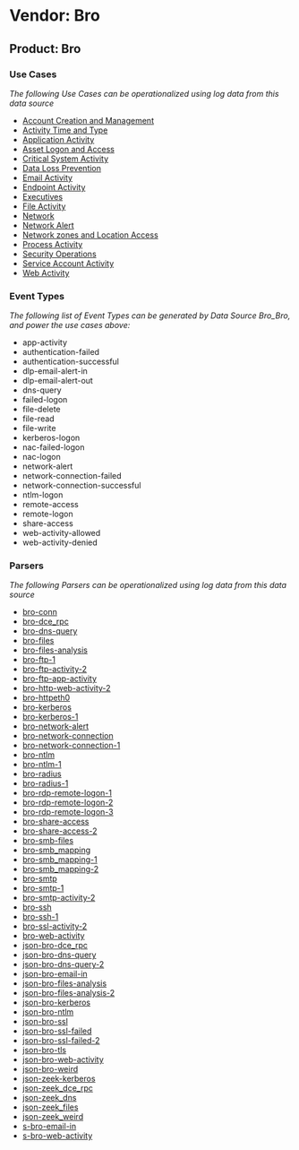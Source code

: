 Vendor: Bro
===========
Product: Bro
------------

### Use Cases

_The following Use Cases can be operationalized using log data from this data source_

* [Account Creation and Management](usecase_account_creation_and_management.md)
* [Activity Time  and Type](usecase_activity_time__and_type.md)
* [Application Activity](usecase_application_activity.md)
* [Asset Logon and Access](usecase_asset_logon_and_access.md)
* [Critical System Activity](usecase_critical_system_activity.md)
* [Data Loss Prevention](usecase_data_loss_prevention.md)
* [Email Activity](usecase_email_activity.md)
* [Endpoint Activity](usecase_endpoint_activity.md)
* [Executives](usecase_executives.md)
* [File Activity](usecase_file_activity.md)
* [Network](usecase_network.md)
* [Network Alert](usecase_network_alert.md)
* [Network zones and Location Access](usecase_network_zones_and_location_access.md)
* [Process Activity](usecase_process_activity.md)
* [Security Operations](usecase_security_operations.md)
* [Service Account Activity](usecase_service_account_activity.md)
* [Web Activity](usecase_web_activity.md)


### Event Types

_The following list of Event Types can be generated by Data Source Bro_Bro, and power the use cases above:_

- app-activity
- authentication-failed
- authentication-successful
- dlp-email-alert-in
- dlp-email-alert-out
- dns-query
- failed-logon
- file-delete
- file-read
- file-write
- kerberos-logon
- nac-failed-logon
- nac-logon
- network-alert
- network-connection-failed
- network-connection-successful
- ntlm-logon
- remote-access
- remote-logon
- share-access
- web-activity-allowed
- web-activity-denied


### Parsers

_The following Parsers can be operationalized using log data from this data source_

* [bro-conn](parserContent_bro-conn.md)
* [bro-dce_rpc](parserContent_bro-dce_rpc.md)
* [bro-dns-query](parserContent_bro-dns-query.md)
* [bro-files](parserContent_bro-files.md)
* [bro-files-analysis](parserContent_bro-files-analysis.md)
* [bro-ftp-1](parserContent_bro-ftp-1.md)
* [bro-ftp-activity-2](parserContent_bro-ftp-activity-2.md)
* [bro-ftp-app-activity](parserContent_bro-ftp-app-activity.md)
* [bro-http-web-activity-2](parserContent_bro-http-web-activity-2.md)
* [bro-httpeth0](parserContent_bro-httpeth0.md)
* [bro-kerberos](parserContent_bro-kerberos.md)
* [bro-kerberos-1](parserContent_bro-kerberos-1.md)
* [bro-network-alert](parserContent_bro-network-alert.md)
* [bro-network-connection](parserContent_bro-network-connection.md)
* [bro-network-connection-1](parserContent_bro-network-connection-1.md)
* [bro-ntlm](parserContent_bro-ntlm.md)
* [bro-ntlm-1](parserContent_bro-ntlm-1.md)
* [bro-radius](parserContent_bro-radius.md)
* [bro-radius-1](parserContent_bro-radius-1.md)
* [bro-rdp-remote-logon-1](parserContent_bro-rdp-remote-logon-1.md)
* [bro-rdp-remote-logon-2](parserContent_bro-rdp-remote-logon-2.md)
* [bro-rdp-remote-logon-3](parserContent_bro-rdp-remote-logon-3.md)
* [bro-share-access](parserContent_bro-share-access.md)
* [bro-share-access-2](parserContent_bro-share-access-2.md)
* [bro-smb-files](parserContent_bro-smb-files.md)
* [bro-smb_mapping](parserContent_bro-smb_mapping.md)
* [bro-smb_mapping-1](parserContent_bro-smb_mapping-1.md)
* [bro-smb_mapping-2](parserContent_bro-smb_mapping-2.md)
* [bro-smtp](parserContent_bro-smtp.md)
* [bro-smtp-1](parserContent_bro-smtp-1.md)
* [bro-smtp-activity-2](parserContent_bro-smtp-activity-2.md)
* [bro-ssh](parserContent_bro-ssh.md)
* [bro-ssh-1](parserContent_bro-ssh-1.md)
* [bro-ssl-activity-2](parserContent_bro-ssl-activity-2.md)
* [bro-web-activity](parserContent_bro-web-activity.md)
* [json-bro-dce_rpc](parserContent_json-bro-dce_rpc.md)
* [json-bro-dns-query](parserContent_json-bro-dns-query.md)
* [json-bro-dns-query-2](parserContent_json-bro-dns-query-2.md)
* [json-bro-email-in](parserContent_json-bro-email-in.md)
* [json-bro-files-analysis](parserContent_json-bro-files-analysis.md)
* [json-bro-files-analysis-2](parserContent_json-bro-files-analysis-2.md)
* [json-bro-kerberos](parserContent_json-bro-kerberos.md)
* [json-bro-ntlm](parserContent_json-bro-ntlm.md)
* [json-bro-ssl](parserContent_json-bro-ssl.md)
* [json-bro-ssl-failed](parserContent_json-bro-ssl-failed.md)
* [json-bro-ssl-failed-2](parserContent_json-bro-ssl-failed-2.md)
* [json-bro-tls](parserContent_json-bro-tls.md)
* [json-bro-web-activity](parserContent_json-bro-web-activity.md)
* [json-bro-weird](parserContent_json-bro-weird.md)
* [json-zeek-kerberos](parserContent_json-zeek-kerberos.md)
* [json-zeek_dce_rpc](parserContent_json-zeek_dce_rpc.md)
* [json-zeek_dns](parserContent_json-zeek_dns.md)
* [json-zeek_files](parserContent_json-zeek_files.md)
* [json-zeek_weird](parserContent_json-zeek_weird.md)
* [s-bro-email-in](parserContent_s-bro-email-in.md)
* [s-bro-web-activity](parserContent_s-bro-web-activity.md)
